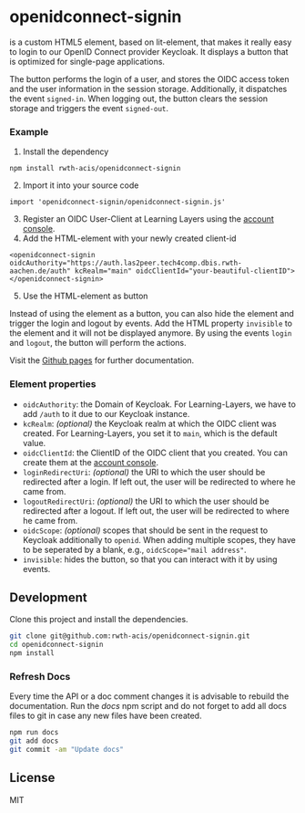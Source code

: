 openidconnect-signin
================

**<openidconnect-signin>** is a custom HTML5 element, based on lit-element, that makes it really easy to login to our OpenID Connect provider Keycloak. It
displays a button that is optimized for single-page applications.

The button performs the login of a user, and stores the OIDC access token and the user information in the session storage. Additionally, it dispatches 
the event `signed-in`. When logging out, the button clears the session storage and triggers the event `signed-out`.

### Example

1. Install the dependency
```
npm install rwth-acis/openidconnect-signin
```
2. Import it into your source code
```
import 'openidconnect-signin/openidconnect-signin.js'
```
3. Register an OIDC User-Client at Learning Layers using the [account console](https://auth.las2peer.org/auth/realms/main/account).
4. Add the HTML-element with your newly created client-id
```
<openidconnect-signin oidcAuthority="https://auth.las2peer.tech4comp.dbis.rwth-aachen.de/auth" kcRealm="main" oidcClientId="your-beautiful-clientID"></openidconnect-signin>
```
5. Use the HTML-element as button

Instead of using the element as a button, you can also hide the element and trigger the login and logout by events. Add
the HTML property `invisible` to the <openidconnect-signin> element and it will not be displayed anymore. By using the
events `login` and `logout`, the button will perform the actions.

Visit the [Github pages](https://rwth-acis.github.io/openidconnect-signin) for further documentation.

### Element properties
- `oidcAuthority`: the Domain of Keycloak. For Learning-Layers, we have to add `/auth` to it due to our Keycloak instance.
- `kcRealm`: *(optional)* the Keycloak realm at which the OIDC client was created. For Learning-Layers, you set it to `main`, which is the default value.
- `oidcClientId`: the ClientID of the OIDC client that you created. You can create them at the [account console](https://auth.las2peer.org/auth/realms/main/account).
- `loginRedirectUri`: *(optional)* the URI to which the user should be redirected after a login. If left out, the user will be redirected to where he came from.
- `logoutRedirectUri`: *(optional)* the URI to which the user should be redirected after a logout. If left out, the user will be redirected to where he came from.
- `oidcScope`: *(optional)* scopes that should be sent in the request to Keycloak additionally to `openid`. When adding multiple scopes, they have to be seperated by a blank, e.g., `oidcScope="mail address"`.
- `invisible`: hides the button, so that you can interact with it by using events. 

## Development

Clone this project and install the dependencies.

```bash
git clone git@github.com:rwth-acis/openidconnect-signin.git
cd openidconnect-signin
npm install
```

### Refresh Docs

Every time the API or a doc comment changes it is advisable to rebuild the documentation. 
Run the *docs* npm script and do not forget to add all docs files to git in case any new files have been created.

```bash
npm run docs
git add docs
git commit -am "Update docs"

```

## License
MIT
